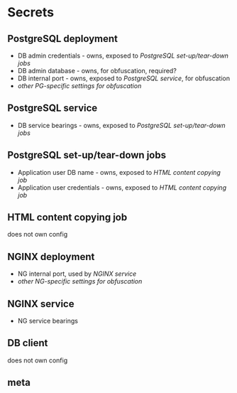 # Secrets

## PostgreSQL deployment

* DB admin credentials - owns, exposed to _PostgreSQL set-up/tear-down jobs_
* DB admin database - owns, for obfuscation, required?
* DB internal port - owns, exposed to _PostgreSQL service_, for obfuscation
* _other PG-specific settings for obfuscation_

## PostgreSQL service
* DB service bearings - owns, exposed to _PostgreSQL set-up/tear-down jobs_

## PostgreSQL set-up/tear-down jobs
* Application user DB name - owns, exposed to _HTML content copying job_
* Application user credentials - owns, exposed to _HTML content copying job_

## HTML content copying job
does not own config

## NGINX deployment
* NG internal port, used by _NGINX service_
* _other NG-specific settings for obfuscation_

## NGINX service
* NG service bearings

## DB client
does not own config

## meta

